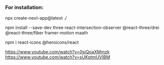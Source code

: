 ### For installation:
npx create-next-app@latest ./

npm install --save-dev three react-intersection-observer @react-three/drei @react-three/fiber framer-motion maath

npm i react-icons @heroicons/react

https://www.youtube.com/watch?v=0siQoaXMmzk
https://www.youtube.com/watch?v=sUKptmUVIBM
